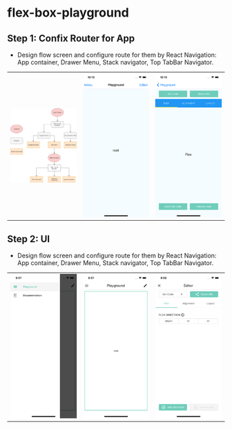 # flex-box-playground
## Step 1: Confix Router for App
* Design flow screen and configure route for them by React Navigation: App container, Drawer Menu, Stack navigator, Top TabBar Navigator. 

|   |   |   |
|---|---|---|
|<img alt="base-flow" src="images/step_1/base-flow.png" width="320">| <img alt="playground-screen" src="images/step_1/playground-screen.png" width="320">| <img alt="tab-screen" src="images/step_1/tab-screen.png" width="320">|

## Step 2: UI
* Design flow screen and configure route for them by React Navigation: App container, Drawer Menu, Stack navigator, Top TabBar Navigator. 

|   |   |   |
|---|---|---|
|<img alt="menu" src="images/step_2/menu.png" width="320">| <img alt="playground" src="images/step_2/playground.png" width="320">| <img alt="tab-screen" src="images/step_2/editor.png" width="320">|
